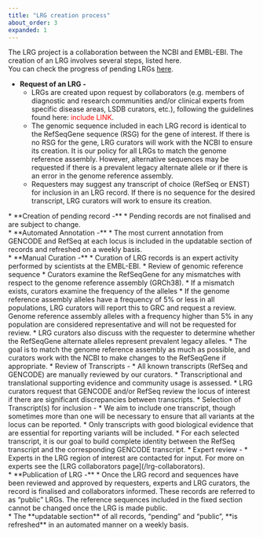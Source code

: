 ```yaml
---
title: "LRG creation process"
about_order: 3
expanded: 1
---
```


The LRG project is a collaboration between the NCBI and EMBL-EBI. The creation of an LRG involves several steps, listed here.   
You can check the progress of pending LRGs [here](/curation-status).

* **Request of an LRG -** 
  * LRGs are created upon request by collaborators (e.g. members of diagnostic and research communities and/or clinical experts from specific disease areas, LSDB curators, etc.), following the guidelines found here: <span style="font-style:bold;color:red">include LINK</span>.
  * The genomic sequence included in each LRG record is identical to the RefSeqGene sequence (RSG) for the gene of interest. If there is no RSG for the gene, LRG curators will work with the NCBI to ensure its creation. It is our policy for all LRGs to match the genome reference assembly. However, alternative sequences may be requested if there is a prevalent legacy alternate allele or if there is an error in the genome reference assembly.
  * Requesters may suggest any transcript of choice (RefSeq or ENST) for inclusion in an LRG record. If there is no sequence for the desired transcript, LRG curators will work to ensure its creation.  

<div class="margin-bottom-10"></div>
* **Creation of pending record -**
  * Pending records are not finalised and are subject to change.

<div class="margin-bottom-10"></div>
* **Automated Annotation -**
  * The most current annotation from GENCODE and RefSeq at each locus is included in the updatable section of records and refreshed on a weekly basis.

<div class="margin-bottom-10"></div>
* **Manual Curation -**
  * Curation of LRG records is an expert activity performed by scientists at the EMBL-EBI.
  * Review of genomic reference sequence
    * Curators examine the RefSeqGene for any mismatches with respect to the genome reference assembly (GRCh38).
    * If a mismatch exists, curators examine the frequency of the alleles
    * If the genome reference assembly alleles have a frequency of 5% or less in all populations, LRG curators will report this to GRC and request a review. Genome reference assembly alleles with a frequency higher than 5% in any population are considered representative and will not be requested for review. 
    *  LRG curators also discuss with the requester to determine whether the RefSeqGene alternate alleles represent prevalent legacy alleles. 
    *  The goal is to match the genome reference assembly as much as possible, and curators work with the NCBI to make changes to the RefSeqGene if appropriate. 
  * Review of Transcripts - 
    *  All known transcripts (RefSeq and GENCODE) are manually reviewed by our curators.
    *  Transcriptional and translational supporting evidence and community usage is assessed. 
    *  LRG curators request that GENCODE and/or RefSeq review the locus of interest if there are significant discrepancies between transcripts. 
  * Selection of Transcript(s) for inclusion - 
    * We aim to include one transcript, though sometimes more than one will be necessary to ensure that all variants at the locus can be reported. 
    * Only transcripts with good biological evidence that are essential for reporting variants will be included. 
    * For each selected transcript, it is our goal to build complete identity between the RefSeq transcript and the corresponding GENCODE transcript.
  * Expert review - 
    * Experts in the LRG region of interest are contacted for input. For more on experts see the [LRG collaborators page](/lrg-collaborators).

<div class="margin-bottom-10"></div> 
* **Publication of LRG -**
  * Once the LRG record and sequences have been reviewed and approved by requesters, experts and LRG curators, the record is finalised and collaborators informed. These records are referred to as “public” LRGs. The reference sequences included in the fixed section cannot be changed once the LRG is made public.

<div class="margin-bottom-10"></div>
* The **updatable section** of all records, “pending” and “public”, **is refreshed** in an automated manner on a weekly basis.

<div class="margin-bottom-40"></div>

